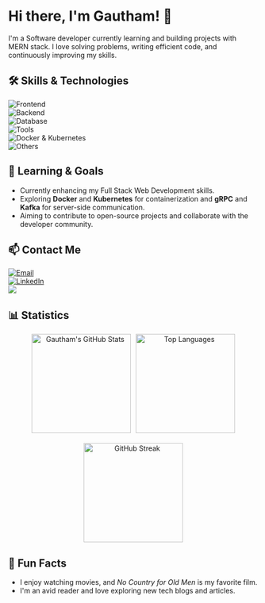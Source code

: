 # Hi there, I'm Gautham! 👋

I'm a Software developer currently learning and building projects with MERN stack. I love solving problems, writing efficient code, and continuously improving my skills.

## 🛠️ Skills & Technologies

<div>
  <img src="https://img.shields.io/badge/Frontend-HTML,CSS,JavaScript,Typescript,React,Next-blue?style=for-the-badge" alt="Frontend" />
</div>
<div>
  <img src="https://img.shields.io/badge/Backend-Node.js,Express.js-green?style=for-the-badge" alt="Backend" />
</div>
<div>
  <img src="https://img.shields.io/badge/Database-MongoDB,SQL-orange?style=for-the-badge" alt="Database" />
</div>
<div >
  <img src="https://img.shields.io/badge/Tools-Git,GitHub-black?style=for-the-badge" alt="Tools" />
</div>
<div>
  <img src="https://img.shields.io/badge/Containerization-Docker,Kubernetes-informational?style=for-the-badge" alt="Docker & Kubernetes" />
</div>
<div>
  <img src="https://img.shields.io/badge/Others-Redux,JWT,RESTful_API-yellow?style=for-the-badge" alt="Others" />
</div>


## 🌱 Learning & Goals

- Currently enhancing my Full Stack Web Development skills.
- Exploring **Docker** and **Kubernetes** for containerization and **gRPC** and **Kafka** for server-side communication.
- Aiming to contribute to open-source projects and collaborate with the developer community.

## 📫 Contact Me

<div>
  <a href="mailto:gthampies@gmail.com">
    <img src="https://img.shields.io/badge/Email-D14836?style=for-the-badge&logo=gmail&logoColor=white" alt="Email" />
  </a>
</div>
<div>
  <a href="https://www.linkedin.com/in/gautham-s-thampi-729206232/">
    <img src="https://img.shields.io/badge/LinkedIn-0077B5?style=for-the-badge&logo=linkedin&logoColor=white" alt="LinkedIn" />
  </a>
</div>
<div>
  <a href="https://leetcode.com/u/devdragon88/"/>
    <img src="https://img.shields.io/badge/-LeetCode-FFA116?style=for-the-badge&logo=LeetCode&logoColor=black" />
  </a>
</div>

## 📊 Statistics

<div align="center">

  <div style="display: flex; justify-content: center; gap: 10px;">
    <img src="https://github-readme-stats.vercel.app/api?username=gauthamthampi&show_icons=true&theme=radical" alt="Gautham's GitHub Stats" height="200" />
    <img src="https://github-readme-stats.vercel.app/api/top-langs/?username=gauthamthampi&layout=compact&theme=radical" alt="Top Languages" height="200" />
  </div>

  <div style="margin-top: 20px;">
    <img src="https://streak-stats.demolab.com/?user=gauthamthampi&theme=radical" alt="GitHub Streak" height="200" />
  </div>

</div>


## 🎉 Fun Facts

- I enjoy watching movies, and *No Country for Old Men* is my favorite film.
- I'm an avid reader and love exploring new tech blogs and articles.

<!---
gauthamthampi/gauthamthampi is a ✨ special ✨ repository because its `README.md` (this file) appears on your GitHub profile.
You can click the Preview link to take a look at your changes.
--->
